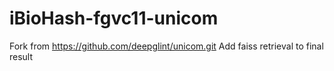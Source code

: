 # iBioHash-fgvc11-unicom
Fork from https://github.com/deepglint/unicom.git
Add faiss retrieval to final result